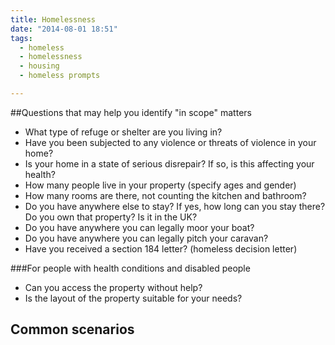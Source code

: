 ```yaml
---
title: Homelessness
date: "2014-08-01 18:51"
tags:
  - homeless
  - homelessness
  - housing
  - homeless prompts

---
```

##Questions that may help you identify "in scope" matters

* What type of refuge or shelter are you living in?
* Have you been subjected to any violence or threats of violence in your home?
* Is your home in a state of serious disrepair? If so, is this affecting your health?
* How many people live in your property (specify ages and gender)
* How many rooms are there, not counting the kitchen and bathroom?
* Do you have anywhere else to stay? If yes, how long can you stay there? Do you own that property? Is it in the UK?
* Do you have anywhere you can legally moor your boat?
* Do you have anywhere you can legally pitch your caravan?
* Have you received a section 184 letter? (homeless decision letter)

###For people with health conditions and disabled people

* Can you access the property without help?
* Is the layout of the property suitable for your needs?

## Common scenarios







